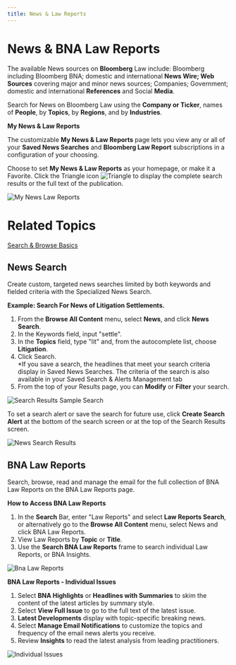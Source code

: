 ```yaml
---
title: News & Law Reports
---
```

# News & BNA Law Reports

The available News sources on **Bloomberg** Law include: Bloomberg including Bloomberg BNA; domestic and international **News Wire; Web Sources** covering major and minor news sources; Companies; Government; domestic and international **References** and Social **Media**.

Search for News on Bloomberg Law using the **Company or Ticker**, names of **People**, by **Topics**, by **Regions**, and by **Industries**.

**My News & Law Reports**

The customizable **My News & Law Reports** page lets you view any or all of your **Saved News Searches** and **Bloomberg Law Report** subscriptions in a configuration of your choosing. 

Choose to set **My News & Law Reports** as your homepage, or make it a Favorite. Click the Triangle icon ![Triangle](/images/triangle.jpg) to display the complete search results or the full text of the publication.

![My News Law Reports](/images/my-news-law-reports.jpg)

# Related Topics

[Search & Browse Basics](/docs/blh-010-search-and-browse.html#search-browse-basics)

## News Search

Create custom, targeted news searches limited by both keywords and fielded criteria with the Specialized News Search.

**Example: Search For News of Litigation Settlements.**

1. From the **Browse All Content** menu, select **News**, and click **News Search**.
2. In the Keywords field, input "settle".
3. In the **Topics** field, type "lit" and, from the autocomplete list, choose **Litigation**.
4. Click Search.\
   *If you save a search, the headlines that meet your search criteria display in Saved News Searches. The criteria of the search is also available in your Saved Search & Alerts Management tab
5. From the top of your Results page, you can **Modify** or **Filter** your search.

![Search Results Sample Search](/images/search-results-sample-search.jpg)

To set a search alert or save the search for future use, click **Create Search Alert** at the bottom of the search screen or at the top of the Search Results screen.

![News Search Results](/images/news-search-2.jpg)

## BNA Law Reports

Search, browse, read and manage the email for the full collection of BNA Law Reports on the BNA Law Reports page. 

**How to Access BNA Law Reports**

1. In the **Search** Bar, enter "Law Reports" and select **Law Reports Search**, or alternatively go to  the **Browse All Content** menu, select News and click BNA Law Reports.
2. View Law Reports by **Topic** or **Title**. 
3. Use the **Search BNA Law Reports** frame to search individual Law Reports, or BNA Insights.

![Bna Law Reports](/images/bna-law-reports.jpg)

**BNA Law Reports - Individual Issues** 

1. Select **BNA Highlights** or **Headlines with Summaries** to skim the content of the latest articles by summary style.
2. Select **View Full Issue** to go to the full text of the latest issue.
3. **Latest Developments** display with topic-specific breaking news. 
4. Select **Manage Email Notifications** to customize the topics and frequency of the email news alerts you receive.
5. Review **Insights** to read the latest analysis from leading practitioners.

![Individual Issues](/images/bna-law-reports_issues.jpg)
